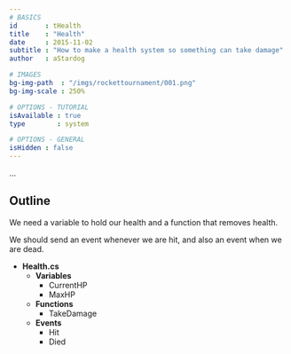 ```yaml
---
# BASICS
id       : tHealth
title    : "Health"
date     : 2015-11-02
subtitle : "How to make a health system so something can take damage"
author   : aStardog

# IMAGES
bg-img-path  : "/imgs/rockettournament/001.png"
bg-img-scale : 250%

# OPTIONS - TUTORIAL
isAvailable : true
type        : system

# OPTIONS - GENERAL
isHidden : false
---
```

...

## Outline

We need a variable to hold our health and a function that removes health.

We should send an event whenever we are hit, and also an event when we are dead.

* **Health.cs**
  * **Variables**
    * CurrentHP
	* MaxHP
  * **Functions**
    * TakeDamage
  * **Events**
    * Hit
	* Died